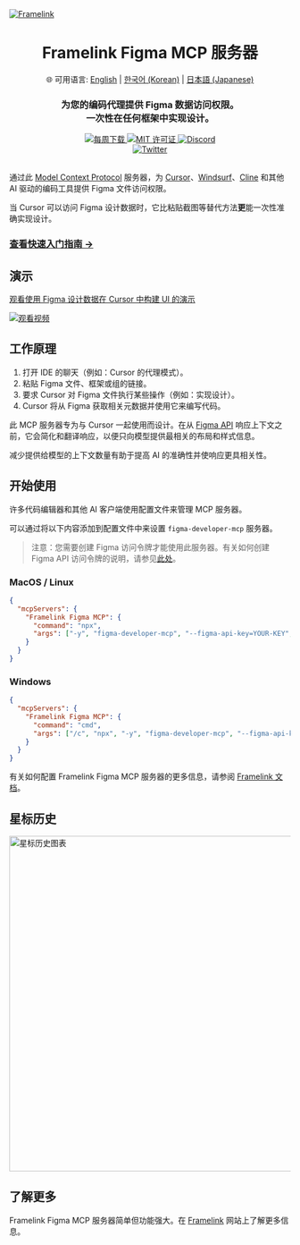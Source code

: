 <a href="https://www.framelink.ai/?utm_source=github&utm_medium=readme&utm_campaign=readme" target="_blank" rel="noopener">
  <picture>
    <source media="(prefers-color-scheme: dark)" srcset="https://www.framelink.ai/github/HeaderDark.png" />
    <img alt="Framelink" src="https://www.framelink.ai/github/HeaderLight.png" />
  </picture>
</a>

<div align="center">
  <h1>Framelink Figma MCP 服务器</h1>
  <p>
    🌐 可用语言:
    <a href="README.md">English</a> |
    <a href="README.ko.md">한국어 (Korean)</a> |
    <a href="README.ja.md">日本語 (Japanese)</a>
  </p>
  <h3>为您的编码代理提供 Figma 数据访问权限。<br/>一次性在任何框架中实现设计。</h3>
  <a href="https://npmcharts.com/compare/figma-developer-mcp?interval=30">
    <img alt="每周下载" src="https://img.shields.io/npm/dm/figma-developer-mcp.svg">
  </a>
  <a href="https://github.com/GLips/Figma-Context-MCP/blob/main/LICENSE">
    <img alt="MIT 许可证" src="https://img.shields.io/github/license/GLips/Figma-Context-MCP" />
  </a>
  <a href="https://framelink.ai/discord">
    <img alt="Discord" src="https://img.shields.io/discord/1352337336913887343?color=7389D8&label&logo=discord&logoColor=ffffff" />
  </a>
  <br />
  <a href="https://twitter.com/glipsman">
    <img alt="Twitter" src="https://img.shields.io/twitter/url?url=https%3A%2F%2Fx.com%2Fglipsman&label=%40glipsman" />
  </a>
</div>

<br/>

通过此 [Model Context Protocol](https://modelcontextprotocol.io/introduction) 服务器，为 [Cursor](https://cursor.sh/)、[Windsurf](https://codeium.com/windsurf)、[Cline](https://cline.bot/) 和其他 AI 驱动的编码工具提供 Figma 文件访问权限。

当 Cursor 可以访问 Figma 设计数据时，它比粘贴截图等替代方法**更**能一次性准确实现设计。

<h3><a href="https://www.framelink.ai/docs/quickstart?utm_source=github&utm_medium=readme&utm_campaign=readme">查看快速入门指南 →</a></h3>

## 演示

[观看使用 Figma 设计数据在 Cursor 中构建 UI 的演示](https://youtu.be/6G9yb-LrEqg)

[![观看视频](https://img.youtube.com/vi/6G9yb-LrEqg/maxresdefault.jpg)](https://youtu.be/6G9yb-LrEqg)

## 工作原理

1. 打开 IDE 的聊天（例如：Cursor 的代理模式）。
2. 粘贴 Figma 文件、框架或组的链接。
3. 要求 Cursor 对 Figma 文件执行某些操作（例如：实现设计）。
4. Cursor 将从 Figma 获取相关元数据并使用它来编写代码。

此 MCP 服务器专为与 Cursor 一起使用而设计。在从 [Figma API](https://www.figma.com/developers/api) 响应上下文之前，它会简化和翻译响应，以便只向模型提供最相关的布局和样式信息。

减少提供给模型的上下文数量有助于提高 AI 的准确性并使响应更具相关性。

## 开始使用

许多代码编辑器和其他 AI 客户端使用配置文件来管理 MCP 服务器。

可以通过将以下内容添加到配置文件中来设置 `figma-developer-mcp` 服务器。

> 注意：您需要创建 Figma 访问令牌才能使用此服务器。有关如何创建 Figma API 访问令牌的说明，请参见[此处](https://help.figma.com/hc/en-us/articles/8085703771159-Manage-personal-access-tokens)。

### MacOS / Linux

```json
{
  "mcpServers": {
    "Framelink Figma MCP": {
      "command": "npx",
      "args": ["-y", "figma-developer-mcp", "--figma-api-key=YOUR-KEY", "--stdio"]
    }
  }
}
```

### Windows

```json
{
  "mcpServers": {
    "Framelink Figma MCP": {
      "command": "cmd",
      "args": ["/c", "npx", "-y", "figma-developer-mcp", "--figma-api-key=YOUR-KEY", "--stdio"]
    }
  }
}
```

有关如何配置 Framelink Figma MCP 服务器的更多信息，请参阅 [Framelink 文档](https://www.framelink.ai/docs/quickstart?utm_source=github&utm_medium=readme&utm_campaign=readme)。

## 星标历史

<a href="https://star-history.com/#GLips/Figma-Context-MCP"><img src="https://api.star-history.com/svg?repos=GLips/Figma-Context-MCP&type=Date" alt="星标历史图表" width="600" /></a>

## 了解更多

Framelink Figma MCP 服务器简单但功能强大。在 [Framelink](https://framelink.ai?utm_source=github&utm_medium=readme&utm_campaign=readme) 网站上了解更多信息。 